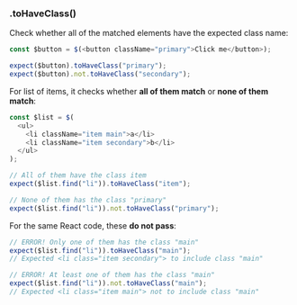 ### .toHaveClass()

Check whether all of the matched elements have the expected class name:

```js
const $button = $(<button className="primary">Click me</button>);

expect($button).toHaveClass("primary");
expect($button).not.toHaveClass("secondary");
```

For list of items, it checks whether **all of them match** or **none of them match**:

```js
const $list = $(
  <ul>
    <li className="item main">a</li>
    <li className="item secondary">b</li>
  </ul>
);

// All of them have the class item
expect($list.find("li")).toHaveClass("item");

// None of them has the class "primary"
expect($list.find("li")).not.toHaveClass("primary");
```

For the same React code, these **do not pass**:

```js
// ERROR! Only one of them has the class "main"
expect($list.find("li")).toHaveClass("main");
// Expected <li class="item secondary"> to include class "main"

// ERROR! At least one of them has the class "main"
expect($list.find("li")).not.toHaveClass("main");
// Expected <li class="item main"> not to include class "main"
```
